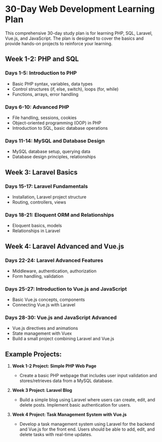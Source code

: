 # 30-Day Web Development Learning Plan

This comprehensive 30-day study plan is for learning PHP, SQL, Laravel, Vue.js, and JavaScript. The plan is designed to cover the basics and provide hands-on projects to reinforce your learning.

## Week 1-2: PHP and SQL

### Days 1-5: Introduction to PHP
- Basic PHP syntax, variables, data types
- Control structures (if, else, switch), loops (for, while)
- Functions, arrays, error handling

### Days 6-10: Advanced PHP
- File handling, sessions, cookies
- Object-oriented programming (OOP) in PHP
- Introduction to SQL, basic database operations

### Days 11-14: MySQL and Database Design
- MySQL database setup, querying data
- Database design principles, relationships

## Week 3: Laravel Basics

### Days 15-17: Laravel Fundamentals
- Installation, Laravel project structure
- Routing, controllers, views

### Days 18-21: Eloquent ORM and Relationships
- Eloquent basics, models
- Relationships in Laravel

## Week 4: Laravel Advanced and Vue.js

### Days 22-24: Laravel Advanced Features
- Middleware, authentication, authorization
- Form handling, validation

### Days 25-27: Introduction to Vue.js and JavaScript
- Basic Vue.js concepts, components
- Connecting Vue.js with Laravel

### Days 28-30: Vue.js and JavaScript Advanced
- Vue.js directives and animations
- State management with Vuex
- Build a small project combining Laravel and Vue.js

## Example Projects:

1. **Week 1-2 Project: Simple PHP Web Page**
   - Create a basic PHP webpage that includes user input validation and stores/retrieves data from a MySQL database.

2. **Week 3 Project: Laravel Blog**
   - Build a simple blog using Laravel where users can create, edit, and delete posts. Implement basic authentication for users.

3. **Week 4 Project: Task Management System with Vue.js**
   - Develop a task management system using Laravel for the backend and Vue.js for the front end. Users should be able to add, edit, and delete tasks with real-time updates.

